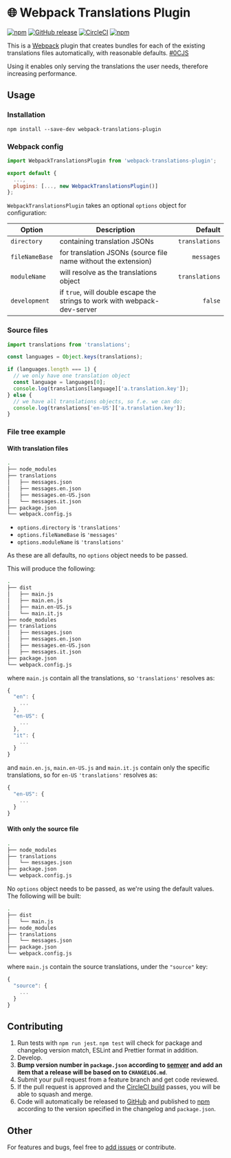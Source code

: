 # :globe_with_meridians: Webpack Translations Plugin

[![npm](https://img.shields.io/npm/v/webpack-translations-plugin.svg)](https://www.npmjs.com/package/webpack-translations-plugin)
[![GitHub release](https://img.shields.io/github/release/transferwise/webpack-translations-plugin.svg)](https://github.com/transferwise/webpack-translations-plugin/releases)
[![CircleCI](https://img.shields.io/circleci/project/github/transferwise/webpack-translations-plugin/master.svg)](https://circleci.com/gh/transferwise/webpack-translations-plugin)
[![npm](https://img.shields.io/npm/l/webpack-translations-plugin.svg)](https://github.com/transferwise/webpack-translations-plugin/blob/master/LICENSE)

This is a [Webpack](https://webpack.js.org/) plugin that creates bundles for each of the existing translations files automatically, with reasonable defaults. [#0CJS](https://twitter.com/hashtag/0CJS?src=hash)

Using it enables only serving the translations the user needs, therefore increasing performance.

## Usage

### Installation

`npm install --save-dev webpack-translations-plugin`

### Webpack config

```javascript
import WebpackTranslationsPlugin from 'webpack-translations-plugin';

export default {
  ...,
  plugins: [..., new WebpackTranslationsPlugin()]
};
```

`WebpackTranslationsPlugin` takes an optional `options` object for configuration:

| Option         | Description                                                                                      |          Default |
|----------------|--------------------------------------------------------------------------------------------------|-----------------:|
| `directory`    | containing translation JSONs                                                                     |   `translations` |
| `fileNameBase` | for translation JSONs (source file name without the extension)                                   |       `messages` |
| `moduleName`   | will resolve as the translations object                                                          |   `translations` |
| `development`  | if `true`, will double escape the strings to work with webpack-dev-server                        |          `false` |

### Source files

```javascript
import translations from 'translations';

const languages = Object.keys(translations);

if (languages.length === 1) {
  // we only have one translation object
  const language = languages[0];
  console.log(translations[language]['a.translation.key']);
} else {
  // we have all translations objects, so f.e. we can do:
  console.log(translations['en-US']['a.translation.key']);
}
```

### File tree example

#### With translation files

```bash
.
├── node_modules
├── translations
│   ├── messages.json
│   ├── messages.en.json
│   ├── messages.en-US.json
│   └── messages.it.json
├── package.json
└── webpack.config.js
```

* `options.directory` is `'translations'`
* `options.fileNameBase` is `'messages'`
* `options.moduleName` is `'translations'`

As these are all defaults, no `options` object needs to be passed.

This will produce the following:

```bash
.
├── dist
│   ├── main.js
│   ├── main.en.js
│   ├── main.en-US.js
│   └── main.it.js
├── node_modules
├── translations
│   ├── messages.json
│   ├── messages.en.json
│   ├── messages.en-US.json
│   ├── messages.it.json
├── package.json
└── webpack.config.js
```

where `main.js` contain all the translations, so `'translations'` resolves as:

```javascript
{
  "en": {
    ...
  },
  "en-US": {
    ...
  },
  "it": {
    ...
  }
}
```

and `main.en.js`, `main.en-US.js` and `main.it.js` contain only the specific translations, so for `en-US` `'translations'` resolves as:

```javascript
{
  "en-US": {
    ...
  }
}
```

#### With only the source file

```bash
.
├── node_modules
├── translations
│   └── messages.json
├── package.json
└── webpack.config.js
```

No `options` object needs to be passed, as we're using the default values. The following will be built:

```bash
.
├── dist
│   └── main.js
├── node_modules
├── translations
│   └── messages.json
├── package.json
└── webpack.config.js
```

where `main.js` contain the source translations, under the `"source"` key:

```javascript
{
  "source": {
    ...
  }
}
```

## Contributing

1. Run tests with `npm run jest`. `npm test` will check for package and changelog version match, ESLint and Prettier format in addition.
1. Develop.
1. **Bump version number in `package.json` according to [semver](http://semver.org/) and add an item that a release will be based on to `CHANGELOG.md`**.
1. Submit your pull request from a feature branch and get code reviewed.
1. If the pull request is approved and the [CircleCI build](https://circleci.com/gh/transferwise/webpack-translations-plugin) passes, you will be able to squash and merge.
1. Code will automatically be released to [GitHub](https://github.com/transferwise/webpack-translations-plugin/releases) and published to [npm](https://www.npmjs.com/package/webpack-translations-plugin) according to the version specified in the changelog and `package.json`.

## Other

For features and bugs, feel free to [add issues](https://github.com/transferwise/webpack-translations-plugin/issues) or contribute.